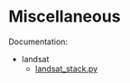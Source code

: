 Miscellaneous
=============

Documentation:

+ landsat
    * [landsat_stack.py](docs/landsat_stack.md)
